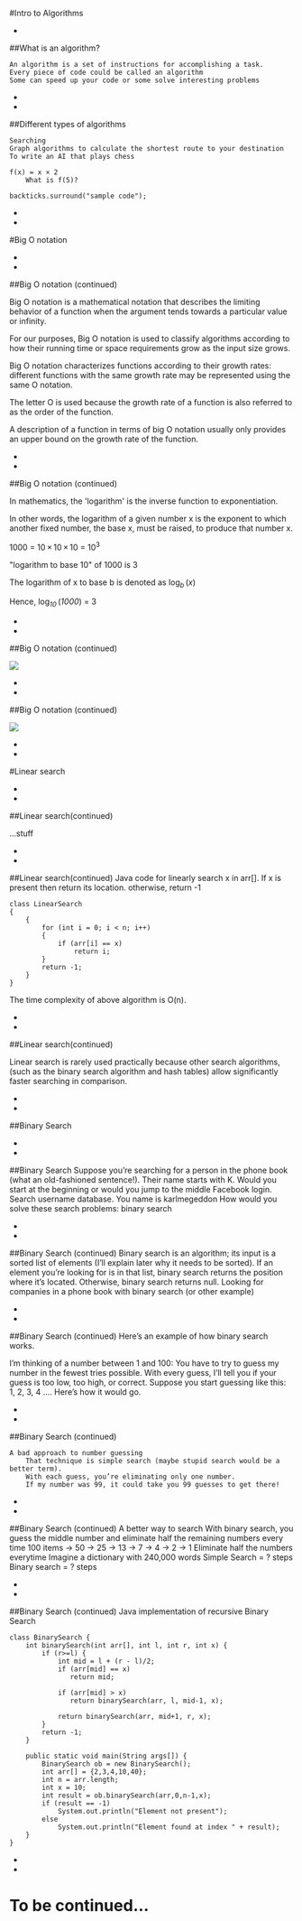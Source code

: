 #Intro to Algorithms


-
##What is an algorithm?

	An algorithm is a set of instructions for accomplishing a task.
    Every piece of code could be called an algorithm
	Some can speed up your code or some solve interesting problems

-
-

##Different types of algorithms

	Searching
	Graph algorithms to calculate the shortest route to your destination
	To write an AI that plays chess

	f(x) = x × 2
		What is f(5)?

`backticks.surround("sample code");`





-
-
#Big O notation



-
-
##Big O notation (continued)
	
Big O notation is a mathematical notation that describes the limiting behavior of a function when the argument tends towards a particular value or infinity.

For our purposes, Big O notation is used to classify algorithms according to how their running time or space requirements grow as the input size grows.

Big O notation characterizes functions according to their growth rates: different functions with the same growth rate may be represented using the same O notation.

The letter O is used because the growth rate of a function is also referred to as the order of the function.

A description of a function in terms of big O notation usually only provides an upper bound on the growth rate of the function. 


-
-
##Big O notation (continued)
	

In mathematics, the 'logarithm' is the inverse function to exponentiation.

In other words, the logarithm of a given number x is the exponent to which another fixed number, the base x, must be raised, to produce that number x.

<span class="texhtml">1000 = 10 × 10 × 10 = 10<sup>3</sup></span>

"logarithm to base 10" of 1000 is 3


The logarithm of x to base b is denoted as
<span class="texhtml">log<sub><i>b</i></sub> (<i>x</i>)</span>

Hence, <span class="texhtml">log<sub><i>10</i></sub> (<i>1000</i>) = 3</span>


-
-
##Big O notation (continued)
	
<img src="img/BigOgraph.jpeg">

-
-
##Big O notation (continued)
	
<img src="img/BigONotationSummary.png">



-
-
#Linear search
	


-
-
##Linear search(continued)
	
...stuff

-
-
##Linear search(continued)
Java code for linearly search x in arr[].  If x is present  then return its  location.  otherwise, return -1

    class LinearSearch
    {
        {
            for (int i = 0; i < n; i++)
            {
                if (arr[i] == x)
                    return i;
            }
            return -1;
        }
    } 

The time complexity of above algorithm is O(n).

-
-

##Linear search(continued)

Linear search is rarely used practically because other search algorithms, (such as the binary search algorithm and hash tables) allow significantly faster searching in comparison.

-
-
##Binary Search

-
-
##Binary Search
    Suppose you’re searching for a person in the phone book (what an old-fashioned sentence!). Their name starts with K.
        Would you start at the beginning or would you jump to the middle
        Facebook login. 
            Search username database.
            You name is karlmegeddon
        How would you solve these search problems: binary search

-
-
##Binary Search (continued)
    Binary search is an algorithm; its input is a sorted list of elements (I’ll explain later why it needs to be sorted).
    If an element you’re looking for is in that list, binary search returns the position where it’s located.
    Otherwise, binary search returns null.
        Looking for companies in a phone book with binary search (or other example)

-
-
##Binary Search (continued)
Here’s an example of how binary search works.

I’m thinking of a number between 1 and 100:
    You have to try to guess my number in the fewest tries possible.
    With every guess, I’ll tell you if your guess is too low, too high, or correct.
    Suppose you start guessing like this: 1, 2, 3, 4 .... Here’s how it would go.

-
-
##Binary Search (continued)

    A bad approach to number guessing
        That technique is simple search (maybe stupid search would be a better term).
        With each guess, you’re eliminating only one number.
        If my number was 99, it could take you 99 guesses to get there!

-
-
##Binary Search (continued)
    A better way to search
        With binary search, you guess the middle number and eliminate half the remaining numbers every time
        100 items -> 50 -> 25 -> 13 -> 7 -> 4 -> 2 -> 1
            Eliminate half the numbers everytime
        Imagine a dictionary with 240,000 words
            Simple Search = ? steps
            Binary search = ? steps
            
            
            

-
-
##Binary Search (continued)
Java implementation of recursive Binary Search

    class BinarySearch {
        int binarySearch(int arr[], int l, int r, int x) {
            if (r>=l) {
                int mid = l + (r - l)/2;
                if (arr[mid] == x)
                   return mid;
    
                if (arr[mid] > x)
                   return binarySearch(arr, l, mid-1, x);
     
                return binarySearch(arr, mid+1, r, x);
            }
            return -1;
        }
     
        public static void main(String args[]) {
            BinarySearch ob = new BinarySearch();
            int arr[] = {2,3,4,10,40};
            int n = arr.length;
            int x = 10;
            int result = ob.binarySearch(arr,0,n-1,x);
            if (result == -1)
                System.out.println("Element not present");
            else
                System.out.println("Element found at index " + result);
        }
    }
-
-
# To be continued...
